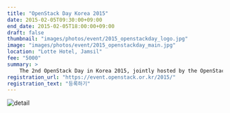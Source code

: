 ```yaml
---
title: "OpenStack Day Korea 2015"
date: 2015-02-05T09:30:00+09:00
end_date: 2015-02-05T18:00:00+09:00
draft: false
thumbnail: "images/photos/event/2015_openstackday_logo.jpg"
image: "images/photos/event/2015_openstackday_main.jpg"
location: "Lotte Hotel, Jamsil"
fee: "5000"
summary: >
    The 2nd OpenStack Day in Korea 2015, jointly hosted by the OpenStack Korea Community and Foundation, is the largest domestic conference for enterprise customers, developers, and cloud users.
registration_url: "https://event.openstack.or.kr/2015/"
registration_text: "등록하기"
---
```


![detail](https://event.openstack.or.kr/2015/images/keyspeaker_txt1.jpg)